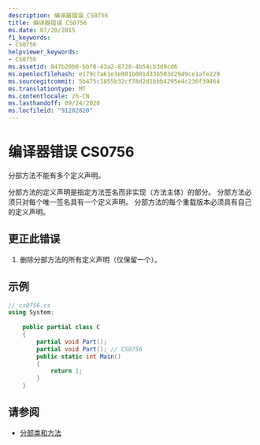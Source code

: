 ```yaml
---
description: 编译器错误 CS0756
title: 编译器错误 CS0756
ms.date: 07/20/2015
f1_keywords:
- CS0756
helpviewer_keywords:
- CS0756
ms.assetid: 847b20b0-bbf0-43a2-8728-4b54cb3d9cd6
ms.openlocfilehash: e179c7a61e3e801b001d33b503d2949ce1afe229
ms.sourcegitcommit: 5b475c1855b32cf78d2d1bbb4295e4c236f39464
ms.translationtype: MT
ms.contentlocale: zh-CN
ms.lasthandoff: 09/24/2020
ms.locfileid: "91202820"
---
```

# <a name="compiler-error-cs0756"></a>编译器错误 CS0756

分部方法不能有多个定义声明。  
  
 分部方法的定义声明是指定方法签名而非实现（方法主体）的部分。 分部方法必须只对每个唯一签名具有一个定义声明。 分部方法的每个重载版本必须具有自己的定义声明。  
  
## <a name="to-correct-this-error"></a>更正此错误  
  
1. 删除分部方法的所有定义声明（仅保留一个）。  
  
## <a name="example"></a>示例  
  
```csharp  
// cs0756.cs  
using System;  
  
    public partial class C  
    {  
        partial void Part();  
        partial void Part(); // CS0756  
        public static int Main()  
        {  
            return 1;  
        }  
    }  
```  
  
## <a name="see-also"></a>请参阅

- [分部类和方法](../programming-guide/classes-and-structs/partial-classes-and-methods.md)
